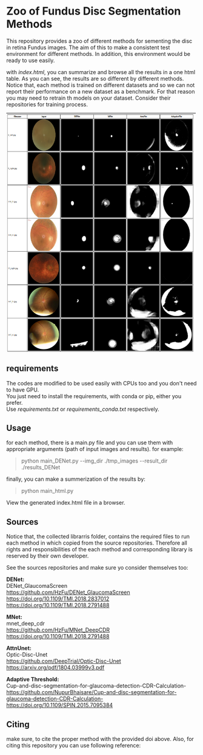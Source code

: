 # Zoo of Fundus Disc Segmentation Methods
This repository provides a zoo of different methods for sementing the disc in retina Fundus images. The aim of this to make a consistent test environment for different methods. In addition, this environment would be ready to use easily. 

with _index.html_, you can summarize and browse all the results in a one html table. As you can see, the results are so different by different methods. </br> Notice that, each method is trained on different datasets and so we can not report their performance on a new dataset as a benchmark.
For that reason you may need to retrain th models on your dataset. Consider their repositories for training process. 

<img src="./images_readme/index.html.png" alt="drawing" width="500"/>

## requirements
The codes are modified to be used easily with CPUs too and you don't need to have GPU. </br>
You just need to install the requirements, with conda or pip, either you prefer. </br>
Use _requirements.txt_ or _requirements_conda.txt_ respectively.

## Usage
for each method, there is a main.py file and you can use them with appropriate arguments (path of input images and results). for example:

> python main_DENet.py --img_dir ./tmp_images  --result_dir ./results_DENet

finally, you can make a summerization of the results by:
> python main_html.py 

View the generated index.html file in a browser.

## Sources
Notice that, the collected librarris folder, contains the required files to run each method in which copied from the source repositories. Therefore all rights and responsibilities of the each method and corresponding library is reserved by their own developer.

See the sources repositories and make sure yo consider themselves too:

**DENet:** </br>
    DENet_GlaucomaScreen </br>
    https://github.com/HzFu/DENet_GlaucomaScreen
    https://doi.org/10.1109/TMI.2018.2837012
    https://doi.org/10.1109/TMI.2018.2791488

**MNet:** </br>
    mnet_deep_cdr    </br>
    https://github.com/HzFu/MNet_DeepCDR
    https://doi.org/10.1109/TMI.2018.2791488

**AttnUnet:** </br>
    Optic-Disc-Unet</br>
    https://github.com/DeepTrial/Optic-Disc-Unet
    https://arxiv.org/pdf/1804.03999v3.pdf

**Adaptive Threshold:** </br>
    Cup-and-disc-segmentation-for-glaucoma-detection-CDR-Calculation- </br>
    https://github.com/NupurBhaisare/Cup-and-disc-segmentation-for-glaucoma-detection-CDR-Calculation-
    https://doi.org/10.1109/SPIN.2015.7095384 

## Citing

make sure, to cite the proper method with the provided doi above. Also, for citing this repository you can use following reference:


